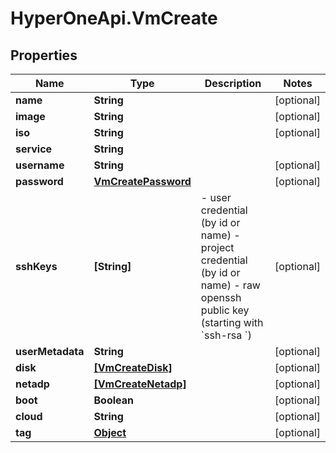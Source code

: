 # HyperOneApi.VmCreate

## Properties

Name | Type | Description | Notes
------------ | ------------- | ------------- | -------------
**name** | **String** |  | [optional] 
**image** | **String** |  | [optional] 
**iso** | **String** |  | [optional] 
**service** | **String** |  | 
**username** | **String** |  | [optional] 
**password** | [**VmCreatePassword**](VmCreatePassword.md) |  | [optional] 
**sshKeys** | **[String]** | - user credential (by id or name) - project credential (by id or name) - raw openssh public key (starting with &#x60;ssh-rsa &#x60;) | [optional] 
**userMetadata** | **String** |  | [optional] 
**disk** | [**[VmCreateDisk]**](VmCreateDisk.md) |  | [optional] 
**netadp** | [**[VmCreateNetadp]**](VmCreateNetadp.md) |  | [optional] 
**boot** | **Boolean** |  | [optional] 
**cloud** | **String** |  | [optional] 
**tag** | [**Object**](.md) |  | [optional] 


